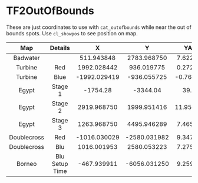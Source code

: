 # TF2OutOfBounds

These are just coordinates to use with `cat_outofbounds` while near the out of bounds spots. Use `cl_showpos` to see position on map.

|     Map     |    Details     |      X       |      Y       |    YAW    |    PITCH    |
| :---------: | :------------: | :----------: | :----------: | :-------: | :---------: |
|  Badwater   |                |  511.943848  | 2783.968750  | 7.622991  |  89.936729  |
|   Turbine   |      Red       | 1992.028442  |  936.019775  | 0.272817  | -179.983673 |
|   Turbine   |      Blue      | -1992.029419 | -936.055725  | -0.768594 |  0.064962   |
|    Egypt    |    Stage 1     |   -1754.28   |   -3344.04   |   39.20   |    0.04     |
|    Egypt    |    Stage 2     | 2919.968750  | 1999.951416  | 11.952104 |  0.053882   |
|    Egypt    |    Stage 3     | 1263.968750  | 4495.946289  | 7.465197  |  0.074329   |
| Doublecross |      Red       | -1016.030029 | -2580.031982 | 9.347898  |  0.041826   |
| Doublecross |      Blu       | 1016.001953  | 2580.053223  | 7.275527  | -179.931656 |
|   Borneo    | Blu Setup Time | -467.939911  | -6056.031250 | 9.259290  |  90.082581  |
